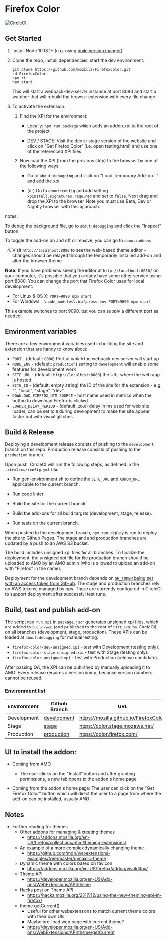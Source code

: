 # Firefox Color

[![CircleCI](https://circleci.com/gh/mozilla/FirefoxColor.svg?style=svg)](https://circleci.com/gh/mozilla/FirefoxColor)

## Get Started

1. Install Node 10.18.1+ (e.g. using [node version manger][nvm])

1. Clone the repo, install dependencies, start the dev environment:
   ```
   git clone https://github.com/mozilla/FirefoxColor.git
   cd FirefoxColor
   npm ci
   npm start
   ```

   This will start a webpack-dev-server instance at port 8080 and start a
   watcher that will rebuild the browser extension with every file change.

1. To activate the extension:

   1. Find the XPI for the environment:

      - Locally: `npm run package` which adds an addon.xpi to the root of the project

      - DEV / STAGE: Visit the dev or stage version of the website and click on "Get Firefox Color" (i.e. open testing.html) and use one of the referenced XPI files

   2. Now load the XPI (from the previous step) to the browser by one of the following ways:

      - Go to `about:debugging` and click on "Load Temporary Add-on..." and add the xpi

      - (or) Go to `about:config` and add setting `xpinstall.signatures.required` and set to `false`. Next drag and drop the XPI to the browser. Note you must use Beta, Dev or Nightly browser with this approach.

notes:

To debug the background file, go to `about:debugging` and click the "Inspect" button

To toggle the add-on on and off or remove, you can go to `about:addons`


4. Visit `http://localhost:8080` to see the web-based theme editor - changes
   should be relayed through the temporarily installed add-on and alter the
   browser theme

[nvm]: https://github.com/creationix/nvm

**Note:** If you have problems seeing the editor at `http://localhost:8080/` on
your computer, it's possible that you already have some other service using
port 8080. You can change the port that Firefox Color uses for local development:

* For Linux & OS X: `PORT=9090 npm start`
* For Windows: `.\node_modules\.bin\cross-env PORT=9090 npm start`

This example switches to port 9090, but you can supply a different port as
needed.

## Environment variables

There are a few environment variables used in building the site and extension
that are handy to know about:

- `PORT` - (default: `8080`) Port at which the webpack dev server will start up
- `NODE_ENV` - (default: `production`) setting to `development` will enable some features for development work
- `SITE_URL` - (default: `http://localhost:8080`) the URL where the web app is hosted
- `SITE_ID` - (default: empty string) the ID of the site for the extension - e.g. "", "local", "stage", "dev"
- `DOWNLOAD_FIREFOX_UTM_SOURCE` - host name used in metrics when the button to download Firefox is clicked
- `LOADER_DELAY_PERIOD` - (default: `2000`) delay in ms used for web site loader, can be set to `0` during development to make the site appear faster but with visual glitches

## Build & Release

Deploying a development release consists of pushing to the `development` branch
on this repo. Production release consists of pushing to the `production` branch.

Upon push, CircleCI will run the following steps, as defined in the `.circleci/config.yml` file:

* Run gen-environment.sh to define the `SITE_URL` and `ADDON_URL` applicable to the current branch.

* Run code linter

* Build the site for the current branch

* Build the add-ons for all build targets (development, stage, release).

* Run tests on the current branch.

When pushed to the development branch, `npm run deploy` is run to deploy the site to Github Pages.
The stage and and production branches are updated by a push to an AWS S3 bucket.

The build includes unsigned xpi files for all branches. To finalize the deployment, the unsigned
xpi file for the production branch should be uploaded to AMO by an AMO admin
(who is allowed to upload an add-on with "Firefox" in the name).

Deployment for the development branch depends on
[`GH_TOKEN` being set with an access token from GitHub][ghtoken].
The stage and production branches rely on AWS tokens, managed by ops. These
are currently configured in CircleCI to support deployment after successful
test runs.

[ghtoken]: https://github.com/settings/tokens

## Build, test and publish add-on
The script `npm run xpi` in `package.json` generates unsigned xpi files, which
are added to `build/web` (and published to the root of `SITE_URL` by CircleCI),
on all branches (development, stage, production). These XPIs can be loaded at
`about:debugging` for manual testing.

- `firefox-color-dev-unsigned.xpi` - test with Development (testing only).
- `firefox-color-stage-unsigned.xpi` - test with Stage (testing only).
- `firefox-color-unsigned.xpi` - test with Production (release candidate).

After passing QA, the XPI can be published by manually uploading it to AMO.
Every release requires a version bump, because version numbers cannot be reused.

### Environment list

| Environment | Github Branch                                                           | URL                                     |
|-------------|-------------------------------------------------------------------------|-----------------------------------------|
| Development | [development](https://github.com/mozilla/FirefoxColor/tree/development) | https://mozilla.github.io/FirefoxColor/ |
| Stage       | [stage](https://github.com/mozilla/FirefoxColor/tree/stage)             | https://color.stage.mozaws.net/         |
| Production  | [production](https://github.com/mozilla/FirefoxColor/tree/production)   | https://color.firefox.com/              |

## UI to install the addon:

* Coming from AMO
  - The user clicks on the "Install" button and after granting permissions, a new tab opens to the addon's home page.

* Coming from the addon's home page:
  The user can click on the "Get Firefox Color" button which will direct the user to a page from where the add-on can be installed, usually AMO.


## Notes

- Further reading for themes
  - Other addons for managing & creating themes
    - https://addons.mozilla.org/en-US/firefox/collections/ntim/theming-extensions/
  - An example of a more complex dynamically changing theme
    - https://github.com/mdn/webextensions-examples/tree/master/dynamic-theme
  - Dynamic theme with colors based on favicon
    - https://addons.mozilla.org/en-US/firefox/addon/vivaldifox/
  - Theme API
    - https://developer.mozilla.org/en-US/Add-ons/WebExtensions/API/theme
  - Hacks post on Theme API
    - https://hacks.mozilla.org/2017/12/using-the-new-theming-api-in-firefox/
  - theme.getCurrent()
    - Useful for other webextensions to match current theme colors with their own UIs
    - Maybe pre-load web page with current theme?
    - https://developer.mozilla.org/en-US/Add-ons/WebExtensions/API/theme/getCurrent
